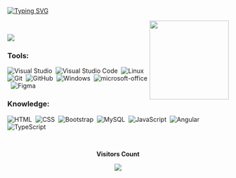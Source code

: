 [![Typing SVG](https://readme-typing-svg.herokuapp.com/?color=FF7F11&size=35&center=true&vCenter=true&width=1000&lines=HELLO,+Be+Welcome!+:%29)](https://git.io/typing-svg)

<div>
  
  
  <img align="right" height="180em" src="https://github-readme-stats.vercel.app/api/top-langs/?username=ellenolv&layout=compact&langs_count=16&theme=great-gatsby"/>
</div>
<br>

<div align="left">  
  
<a href="https://www.linkedin.com/in/ellen-de-oliveira-pereira-4509321b9/" target="_blank"><img src="https://img.shields.io/badge/-LinkedIn-%230077B5?style=for-the-badge&logo=linkedin&logoColor=white" target="_blank"></a>
</div> 

### Tools:
![Visual Studio](https://img.shields.io/badge/-Visual%20Studio-0D1117?style=for-the-badge&logo=visual-studio&logoColor=C8A2C8&labelColor=0D1117)&nbsp;
![Visual Studio Code](https://img.shields.io/badge/-Visual%20Studio%20Code-0D1117?style=for-the-badge&logo=visual-studio-code&logoColor=0D1117&labelColor=0D1117)&nbsp;
![Linux](https://img.shields.io/badge/-Linux-0D1117?style=for-the-badge&logo=linux&logoColor=90ee90&labelColor=0D1117)&nbsp;
![Git](https://img.shields.io/badge/-Git-0D1117?style=for-the-badge&logo=git&labelColor=0D1117)&nbsp;
![GitHub](https://img.shields.io/badge/-GitHub-0D1117?style=for-the-badge&logo=github&labelColor=0D1117)&nbsp;
![Windows](https://img.shields.io/badge/-Windows-0D1117?style=for-the-badge&logo=windows&labelColor=0D1117)&nbsp;
![microsoft-office](https://img.shields.io/badge/-microsoft_office-0D1117?style=for-the-badge&logo=microsoft-office&labelColor=0D1117)&nbsp;
![Figma](https://img.shields.io/badge/-figma-0D1117?style=for-the-badge&logo=figma&labelColor=0D1117)&nbsp;

### Knowledge:
![HTML](https://img.shields.io/badge/-HTML-0D1117?style=for-the-badge&logo=html5&labelColor=0D1117)&nbsp;
![CSS](https://img.shields.io/badge/-CSS-0D1117?style=for-the-badge&logo=CSS3&logoColor=1572B6&labelColor=0D1117)&nbsp; 
![Bootstrap](https://img.shields.io/badge/-boostrap-0D1117?style=for-the-badge&logo=bootstrap&labelColor=0D1117)&nbsp;
![MySQL](https://img.shields.io/badge/-mysql-0D1117?style=for-the-badge&logo=mysql&labelColor=0D1117)&nbsp;
![JavaScript](https://img.shields.io/badge/-JavaScript-0D1117?style=for-the-badge&logo=javascript&labelColor=0D1117&textColor=0D1117)&nbsp;
![Angular](https://img.shields.io/badge/Angular-0D1117?style=for-the-badge&logo=angular&labelColor=0D1117&textColor=0D1117)&nbsp;
![TypeScript](https://img.shields.io/badge/typescript-0D1117.svg?style=for-the-badge&logo=TypeScript&labelColor=0D1117&textColor=0D1117)&nbsp;




<div align="center">
<br><p align="centre"><b>Visitors Count</b></p>  
<p align="center"><img align="center" src="https://profile-counter.glitch.me/{ellenolv}/count.svg" /></p> 

<br></div>

<!--
<img  height="180em" src="https://github-readme-stats.vercel.app/api?username=ellenolv&show_icons=true&theme=great-gatsby&include_all_commits=true&count_private=true"/>

<div style="display: inline_block"><br>
  <h2>Knowledge</h2>
  <img align="center" alt="JS" height="30" width="40" src="https://raw.githubusercontent.com/devicons/devicon/master/icons/javascript/javascript-plain.svg">
  <img align="center" alt="Json" height="30" width="40" src="./github/json-file.svg">
  <img align="center" alt="ReactJS" height="30" width="40" src="https://raw.githubusercontent.com/devicons/devicon/master/icons/react/react-original.svg">
  <img align="center" alt="HTML" height="30" width="40" src="https://raw.githubusercontent.com/devicons/devicon/master/icons/html5/html5-original.svg">
  <img align="center" alt="CSS" height="30" width="40" src="https://raw.githubusercontent.com/devicons/devicon/master/icons/css3/css3-original.svg">
  <img align="center" alt="Python" height="30" width="40" src="https://raw.githubusercontent.com/devicons/devicon/master/icons/python/python-original.svg">
  <img align="center" alt="NodeJS" height="30" width="40" src="https://raw.githubusercontent.com/devicons/devicon/master/icons/nodejs/nodejs-original.svg">
  <img align="center" alt="SQL" height="30" width="40" src="./github/206_programming-sql-data-database-512.webp">
  <img align="center" alt="ReactNative" height="30" width="40" src="https://raw.githubusercontent.com/devicons/devicon/master/icons/react/react-original.svg">
  <img align="center" alt="C++" height="30" width="40" src="./github/c.svg">
</div>
  <br />
  <div>
    <h2>About me</h2>
    <ul>
      <li>Main skills on BackEnd, specially on Node.js and Python</li>
      <li>I can work with ReactJS, Native , HTML and CSS as front-end languages</li>
      <ul>
        <h3>Academics</h3>
        <li>Advanced english (C2), I have studied for 10 years on Cultura Inglesa and completed the whole course</li>
        <li>Physics and Mathematic are my favorites subjects, that's why I prefer back-end</li>
        <li>Third period on Systems Analisys and Development on Senai Suiço Brasileiro Paulo Ernesto Tolle</li>
        <li>Currently on third year of High School</li>
      </ul>
      <ul>
        <h3>Contact me</h3>
        <li>paluganpedro@gmail.com ➡ <img src="https://img.shields.io/badge/-Gmail-%23333?style=for-the-badge&logo=gmail&logoColor=white" target="_blank"></li>
        <li>pedro palugan#7687 ➡ <img src="https://img.shields.io/badge/Discord-7289DA?style=for-the-badge&logo=discord&logoColor=white" target="_blank"></li>
        <li><a href='https://www.linkedin.com/in/pedro-palugan-618a00219/' target='_blank'>Linkedin</a> ➡ <img src="https://img.shields.io/badge/-LinkedIn-%230077B5?style=for-the-badge&logo=linkedin&logoColor=white" target="_blank"></li>
      </ul>
    </ul>
  </div>


























````html
<h1>Insira codigo html</h1>
<img align="center" src="https://profile-counter.glitch.me/{ellenolv}/count.svg" />

````

Badges de tecnologias que não uso ainda

![Node.JS](https://img.shields.io/badge/-Node.JS-0D1117?style=for-the-badge&logo=node.js&labelColor=0D1117&textColor=0D1117)&nbsp;

![React.js](https://img.shields.io/badge/-React.js-0D1117?style=for-the-badge&logo=react&labelColor=0D1117)&nbsp;

![Node.JS](https://img.shields.io/badge/-Node.JS-0D1117?style=for-the-badge&logo=node.js&labelColor=0D1117&textColor=0D1117)&nbsp;

![React.js](https://img.shields.io/badge/-React.js-0D1117?style=for-the-badge&logo=react&labelColor=0D1117)&nbsp;

![Python](https://img.shields.io/badge/-python-0D1117?style=for-the-badge&logo=python&logoColor=1572B6&labelColor=0D1117)&nbsp;

![C#](https://img.shields.io/badge/-cSharp-0D1117?style=for-the-badge&logo=csharp&logoColor=purple&labelColor=0D1117)&nbsp;

-->

